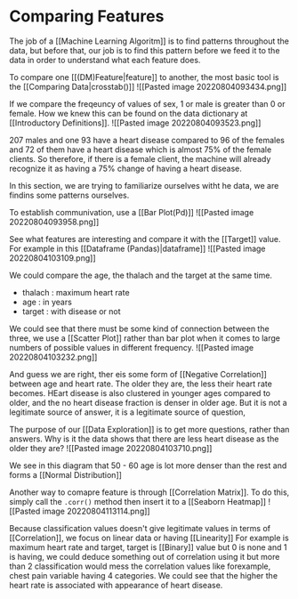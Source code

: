 # Comparing Features
The job of a [[Machine Learning Algoritm]] is to find patterns throughout the data, but before that, our job is to find this pattern before we feed it to the data in order to understand what each feature does. 

To compare one [[(DM)Feature|feature]] to another, the most basic tool is the [[Comparing Data|crosstab()]]
![[Pasted image 20220804093434.png]]

If we compare the freqeuncy of values of sex, 1 or male is greater than 0 or female. How we knew this can be found on the data dictionary at [[Introductory Definitions]].
![[Pasted image 20220804093523.png]]

207 males and one 93 have a heart disease compared to 96 of the females and 72 of them have a heart disease which is almost 75% of the female clients. So therefore, if there is a female client, the machine will already recognize it as having a 75% change of having a heart disease. 

In this section, we are trying to familiarize ourselves witht he data, we are findins some patterns ourselves.

To establish communivation, use a [[Bar Plot(Pd)]]
![[Pasted image 20220804093958.png]]


See what features are interesting and compare it with the [[Target]] value. For example in this [[Dataframe (Pandas)|dataframe]]
![[Pasted image 20220804103109.png]]

We could compare the age, the thalach and the target at the same time. 
- thalach : maximum heart rate
- age : in years
- target : with disease or not

We could see that there must be some kind of connection between the three, we use a [[Scatter Plot]] rather than bar plot when it comes to large numbers of possible values in different frequency. 
![[Pasted image 20220804103232.png]]

And guess we are right, ther eis some form of [[Negative Correlation]] between age and heart rate. The older they are, the less their heart rate becomes. HEart disease is also clustered in younger ages compared to older, and the no heart disease fraction is denser in older age. But it is not a legitimate source of answer, it is a legitimate source of question,

The purpose of our [[Data Exploration]] is to get more questions, rather than answers. Why is it the data shows that there are less heart disease as the older they are?
![[Pasted image 20220804103710.png]]

We see in this diagram that 50 - 60 age is lot more denser than the rest and forms a [[Normal Distribution]]

Another way to comapre feature is through [[Correlation Matrix]]. To do this, simply call the `.corr()` method then insert it to a [[Seaborn Heatmap]]
![[Pasted image 20220804113114.png]]

Because classification values doesn't give legitimate values in terms of [[Correlation]], we focus on linear data or having [[Linearity]]
For example is maximum heart rate and target, target is [[Binary]] value but 0 is none and 1 is having, we could deduce something out of correlation using it but more than 2 classification would mess the correlation values like forexample, chest pain variable having 4 categories. 
We could see that the higher the heart rate is associated with appearance of heart disease. 




